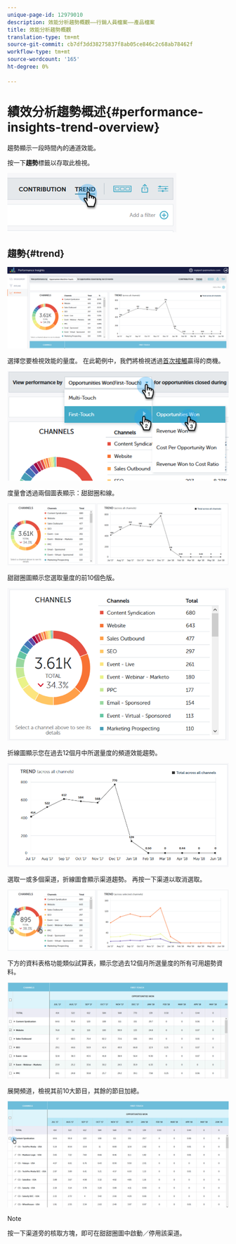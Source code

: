 ```yaml
---
unique-page-id: 12979010
description: 效能分析趨勢概觀——行銷人員檔案——產品檔案
title: 效能分析趨勢概觀
translation-type: tm+mt
source-git-commit: cb7df3dd38275837f8ab05ce846c2c68ab78462f
workflow-type: tm+mt
source-wordcount: '165'
ht-degree: 0%

---
```



# 績效分析趨勢概述{#performance-insights-trend-overview}

趨勢顯示一段時間內的通道效能。

按一下&#x200B;**趨勢**&#x200B;標籤以存取此檢視。

![](assets/1.png)

## 趨勢{#trend}

![](assets/2-1.png)

選擇您要檢視效能的量度。 在此範例中，我們將檢視透過[首次接觸](/help/marketo/product-docs/reporting/revenue-cycle-analytics/revenue-tools/attribution/understanding-attribution.md)贏得的商機。

![](assets/3-2.png)

度量會透過兩個圖表顯示：甜甜圈和線。

![](assets/4-1.png)

甜甜圈圖顯示您選取量度的前10個色版。

![](assets/5-2.png)

折線圖顯示您在過去12個月中所選量度的頻道效能趨勢。

![](assets/6-1.png)

選取一或多個渠道，折線圖會顯示渠道趨勢。 再按一下渠道以取消選取。

![](assets/7.png)

下方的資料表格功能類似試算表，顯示您過去12個月所選量度的所有可用趨勢資料。

![](assets/8.png)

展開頻道，檢視其前10大節目，其餘的節目加總。

![](assets/9-1.png)

>[!NOTE]
>
>按一下渠道旁的核取方塊，即可在甜甜圈圖中啟動／停用該渠道。

